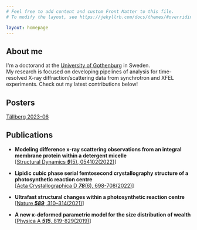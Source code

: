 ```yaml
---
# Feel free to add content and custom Front Matter to this file.
# To modify the layout, see https://jekyllrb.com/docs/themes/#overriding-theme-defaults

layout: homepage
---
```

<!-- # Welcome to my site! -->

## About me
I'm a doctorand at the [University of Gothenburg](https://www.gu.se/en/about/find-staff/adamsvallejosdonoso) in Sweden. <br>
My research is focused on developing pipelines of analysis for time-resolved X-ray diffraction/scattering data from synchrotron and XFEL experiments. Check out my latest contributions below!

## Posters
[Tällberg 2023-06](https://drive.google.com/file/d/1Bv8Npr07jeJ_WTDrMiRroXMS1wrMWjAc/view?usp=drive_link)

## Publications

- **Modeling difference x-ray scattering observations from an integral membrane protein within a detergent micelle** <br>
[[Structural Dynamics ***9***(5), 054102(2022)](https://doi.org/10.1063/4.0000157)]

- **Lipidic cubic phase serial femtosecond crystallography structure of a photosynthetic reaction centre** <br>
[[Acta Crystallographica D ***78***(6), 698-708(2022)](https://doi.org/10.1107/S2059798322004144)]

- **Ultrafast structural changes within a photosynthetic reaction centre** <br>
[[Nature ***589***, 310–314(2021)](https://www.nature.com/articles/s41586-020-3000-7)]

- **A new κ-deformed parametric model for the size distribution of wealth** <br>
[[Physica A ***515***, 819-829(2019)](https://doi.org/10.1016/j.physa.2018.09.060)]
